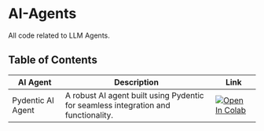 # AI-Agents

All code related to LLM Agents.

## Table of Contents

| AI Agent           | Description                     | Link  |
|---------------------|---------------------------------|-------|
| Pydentic AI Agent  | A robust AI agent built using Pydentic for seamless integration and functionality. |[<a target="_blank" href="https://colab.research.google.com/drive/1HryjHbOlDV-JOGlFrlXD7q82EMZd6if2?usp=sharing"><img src="https://colab.research.google.com/assets/colab-badge.svg" alt="Open In Colab"/></a>](#) |

